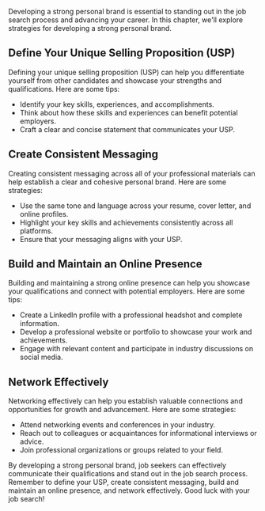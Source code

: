 
Developing a strong personal brand is essential to standing out in the job search process and advancing your career. In this chapter, we'll explore strategies for developing a strong personal brand.

Define Your Unique Selling Proposition (USP)
--------------------------------------------

Defining your unique selling proposition (USP) can help you differentiate yourself from other candidates and showcase your strengths and qualifications. Here are some tips:

* Identify your key skills, experiences, and accomplishments.
* Think about how these skills and experiences can benefit potential employers.
* Craft a clear and concise statement that communicates your USP.

Create Consistent Messaging
---------------------------

Creating consistent messaging across all of your professional materials can help establish a clear and cohesive personal brand. Here are some strategies:

* Use the same tone and language across your resume, cover letter, and online profiles.
* Highlight your key skills and achievements consistently across all platforms.
* Ensure that your messaging aligns with your USP.

Build and Maintain an Online Presence
-------------------------------------

Building and maintaining a strong online presence can help you showcase your qualifications and connect with potential employers. Here are some tips:

* Create a LinkedIn profile with a professional headshot and complete information.
* Develop a professional website or portfolio to showcase your work and achievements.
* Engage with relevant content and participate in industry discussions on social media.

Network Effectively
-------------------

Networking effectively can help you establish valuable connections and opportunities for growth and advancement. Here are some strategies:

* Attend networking events and conferences in your industry.
* Reach out to colleagues or acquaintances for informational interviews or advice.
* Join professional organizations or groups related to your field.

By developing a strong personal brand, job seekers can effectively communicate their qualifications and stand out in the job search process. Remember to define your USP, create consistent messaging, build and maintain an online presence, and network effectively. Good luck with your job search!

